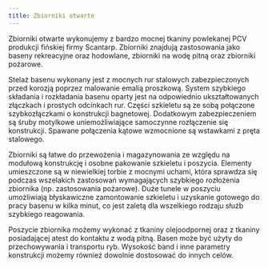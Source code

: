 ```yaml
---
title: Zbiorniki otwarte
---
```


Zbiorniki otwarte wykonujemy z bardzo mocnej tkaniny powlekanej PCV produkcji
fińskiej firmy Scantarp. Zbiorniki znajdują zastosowania jako baseny rekreacyjne
oraz hodowlane, zbiorniki na wodę pitną oraz zbiorniki pożarowe.

Stelaż basenu wykonany jest z mocnych rur stalowych zabezpieczonych przed
korozją poprzez malowanie emalią proszkową. System szybkiego składania i
rozkładania basenu oparty jest na odpowiednio ukształtowanych złączkach i
prostych odcinkach rur. Części szkieletu są ze sobą połączone szybkozłączkami o
konstrukcji bagnetowej. Dodatkowym zabezpieczeniem są śruby motylkowe
uniemożliwiające samoczynne rozłączenie się konstrukcji. Spawane połączenia
kątowe wzmocnione są wstawkami z pręta stalowego.

Zbiorniki są łatwe do przewożenia i magazynowania ze względu na modułową
konstrukcję i osobne pakowanie szkieletu i poszycia. Elementy umieszczone są w
niewielkiej torbie z mocnymi uchami, która sprawdza się podczas wszelakich
zastosowań wymagających szybkiego rozłożenia zbiornika (np. zastosowania
pożarowe). Duże tunele w poszyciu umożliwiają błyskawiczne zamontowanie
szkieletu i uzyskanie gotowego do pracy basenu w kilka minut, co jest zaletą dla
wszelkiego rodzaju służb szybkiego reagowania.

Poszycie zbiornika możemy wykonać z tkaniny olejoodpornej oraz z tkaniny
posiadającej atest do kontaktu z wodą pitną. Basen może być użyty do
przechowywania i transportu ryb. Wysokość band i inne parametry konstrukcji
możemy również dowolnie dostosować do innych celów.
